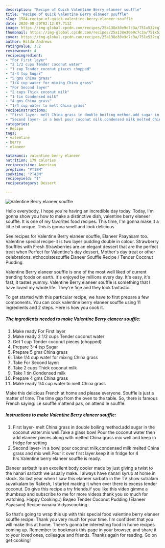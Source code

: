 ```yaml
---
description: "Recipe of Quick Valentine Berry elaneer souffle"
title: "Recipe of Quick Valentine Berry elaneer souffle"
slug: 1584-recipe-of-quick-valentine-berry-elaneer-souffle
date: 2020-08-20T02:12:07.711Z
image: https://img-global.cpcdn.com/recipes/25a138e30e9c7c3a/751x532cq70/valentine-berry-elaneer-souffle-recipe-main-photo.jpg
thumbnail: https://img-global.cpcdn.com/recipes/25a138e30e9c7c3a/751x532cq70/valentine-berry-elaneer-souffle-recipe-main-photo.jpg
cover: https://img-global.cpcdn.com/recipes/25a138e30e9c7c3a/751x532cq70/valentine-berry-elaneer-souffle-recipe-main-photo.jpg
author: Hilda Andrews
ratingvalue: 3.2
reviewcount: 4
recipeingredient:
- "For First layer"
- "2 1/2 cups Tender coconut water"
- "1 cup Tender coconut pieces chopped"
- "3-4 tsp Sugar"
- "5 gms China grass"
- "1/4 cup water for mixing China grass"
- "For Second layer"
- "2 cups Thick coconut milk"
- "1 tin Condensed milk"
- "4 gms China grass"
- "1/4 cup water to melt China grass"
recipeinstructions:
- "First layer- melt China grass in double boiling method.add sugar in the coconut water.mix well.Take a glass bowl Pour the coconut water then add elaneer pieces along with melted China grass mix well and keep in fridge for setting"
- "Second layer- in a bowl pour coconut milk,condensed milk melted China grass and mix well.Pour it over first layer.keep it in fridge for 4 hrs.Valentine berry elaneer souffle is ready."
categories:
- Recipe
tags:
- valentine
- berry
- elaneer

katakunci: valentine berry elaneer 
nutrition: 179 calories
recipecuisine: American
preptime: "PT18M"
cooktime: "PT43M"
recipeyield: "1"
recipecategory: Dessert

---
```



![Valentine Berry elaneer souffle](https://img-global.cpcdn.com/recipes/25a138e30e9c7c3a/751x532cq70/valentine-berry-elaneer-souffle-recipe-main-photo.jpg)

Hello everybody, I hope you're having an incredible day today. Today, I'm gonna show you how to make a distinctive dish, valentine berry elaneer souffle. It is one of my favorites food recipes. This time, I'm gonna make it a little bit unique. This is gonna smell and look delicious.

See recipes for Valentine Berry elaneer souffle, Elaneer Paayasam too. Valentine special recipe-it is two layer pudding double in colour. Strawberry Soufflés with Fresh Strawberries are an elegant dessert that are the perfect treat when Perfect for Valentine&#39;s day dessert, Mother&#39;s day treat or other celebrations. #chocolatesouffle Elaneer Souffle Recipe / Tender Coconut Pudding.

Valentine Berry elaneer souffle is one of the most well liked of current trending foods on earth. It's enjoyed by millions every day. It's easy, it's fast, it tastes yummy. Valentine Berry elaneer souffle is something that I have loved my whole life. They're fine and they look fantastic.


To get started with this particular recipe, we have to first prepare a few components. You can cook valentine berry elaneer souffle using 11 ingredients and 2 steps. Here is how you cook it.

<!--inarticleads1-->

##### The ingredients needed to make Valentine Berry elaneer souffle:

1. Make ready For First layer
1. Make ready 2 1/2 cups Tender coconut water
1. Get 1 cup Tender coconut pieces (chopped)
1. Prepare 3-4 tsp Sugar
1. Prepare 5 gms China grass
1. Take 1/4 cup water for mixing China grass
1. Take For Second layer:
1. Take 2 cups Thick coconut milk
1. Take 1 tin Condensed milk
1. Prepare 4 gms China grass
1. Make ready 1/4 cup water to melt China grass


Make this delicious French at home and please everyone. Souffle is just a matter of time. The time gap from the oven to the table. So, there is famous French saying: Le soufflé n&#39;attend pas, on attend le soufflé. 

<!--inarticleads2-->

##### Instructions to make Valentine Berry elaneer souffle:

1. First layer- melt China grass in double boiling method.add sugar in the coconut water.mix well.Take a glass bowl Pour the coconut water then add elaneer pieces along with melted China grass mix well and keep in fridge for setting
1. Second layer- in a bowl pour coconut milk,condensed milk melted China grass and mix well.Pour it over first layer.keep it in fridge for 4 hrs.Valentine berry elaneer souffle is ready.


Elaneer sarbath is an excellent body cooler made by just giving a twist to the nanari sarbath we usually make. I always have nanari syrup at home in stock. So last year when I saw this elaneer sarbath in the TV show sutralam suvaikalam by Rakesh, I started making it when ever there is excess tender coconut. Do give this recipe a try friends.if you like this video gimme a thumbsup and subscribe to me for more videos.thank you so much for watching. Happy Cooking.:) Видео Tender Coconut Pudding (Elaneer Payasam) Recipe канала Vidyascooking. 

So that's going to wrap this up with this special food valentine berry elaneer souffle recipe. Thank you very much for your time. I'm confident that you will make this at home. There's gonna be interesting food in home recipes coming up. Remember to bookmark this page in your browser, and share it to your loved ones, colleague and friends. Thanks again for reading. Go on get cooking!
